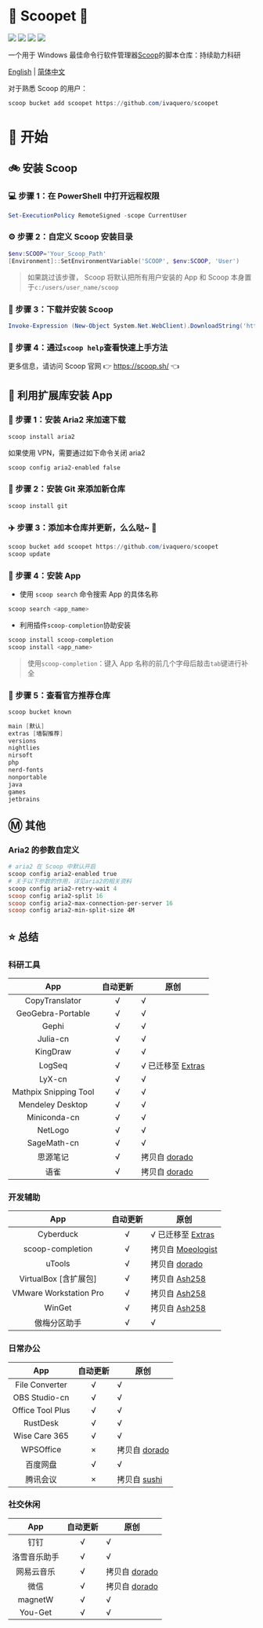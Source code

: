 <body>
    <div align="left">
        <h1 align="left">🍨 Scoopet 🍨</h1>
        <p>
            <a>
                <img
                    src="https://img.shields.io/github/workflow/status/ivaquero/scoopet/Excavator.svg"
                />
            </a>
            <a>
                <img
                    src="https://img.shields.io/github/languages/code-size/integzz/scoopet.svg"
                />
            </a>
            <a>
                <img
                    src="https://img.shields.io/github/repo-size/integzz/scoopet.svg"
                />
            </a>
            <a>
                <img
                    src="https://img.shields.io/github/license/integzz/scoopet"
                />
            </a>
        </p>
    </div>
    <p></p>
    <div>
        <p>
            一个用于 Windows 最佳命令行软件管理器<a
                href="https://github.com/lukesampson/scoop"
                >Scoop</a
            >的脚本仓库：持续助力科研
        </p>
        <p align="left">
            <a href="README.md">English</a> |
            <a href="README_CN.md">简体中文</a>
        </p>
    </div>
</body>

对于熟悉 Scoop 的用户：

```powershell
scoop bucket add scoopet https://github.com/ivaquero/scoopet
```

# :running: 开始

## :bike: 安装 Scoop

### :computer: 步骤 1：在 PowerShell 中打开远程权限

```powershell
Set-ExecutionPolicy RemoteSigned -scope CurrentUser
```

### :gear: 步骤 2：自定义 Scoop 安装目录

```powershell
$env:SCOOP='Your_Scoop_Path'
[Environment]::SetEnvironmentVariable('SCOOP', $env:SCOOP, 'User')
```

> 如果跳过该步骤， Scoop 将默认把所有用户安装的 App 和 Scoop 本身置于`c:/users/user_name/scoop`

### :hammer: 步骤 3：下载并安装 Scoop

```powershell
Invoke-Expression (New-Object System.Net.WebClient).DownloadString('https://get.scoop.sh')
```

### :book: 步骤 4：通过`scoop help`查看快速上手方法

更多信息，请访问 Scoop 官网 👉 https://scoop.sh/ 👈

## :car: 利用扩展库安装 App

### :train: 步骤 1：安装 Aria2 来加速下载

```powershell
scoop install aria2
```

如果使用 VPN，需要通过如下命令关闭 aria2

```powershell
scoop config aria2-enabled false
```

### :ticket: 步骤 2：安装 Git 来添加新仓库

```powershell
scoop install git
```

### :airplane: 步骤 3：添加本仓库并更新，么么哒~ :kiss:

```powershell
scoop bucket add scoopet https://github.com/ivaquero/scoopet
scoop update
```

### :rocket: 步骤 4：安装 App

- 使用 `scoop search` 命令搜索 App 的具体名称

```powershell
scoop search <app_name>
```

- 利用插件`scoop-completion`协助安装

```powershell
scoop install scoop-completion
scoop install <app_name>
```

> 使用`scoop-completion`：键入 App 名称的前几个字母后敲击`tab`键进行补全

### :100: 步骤 5：查看官方推荐仓库

```powershell
scoop bucket known

main [默认]
extras [墙裂推荐]
versions
nightlies
nirsoft
php
nerd-fonts
nonportable
java
games
jetbrains
```

## :m: 其他

### Aria2 的参数自定义

```powershell
# aria2 在 Scoop 中默认开启
scoop config aria2-enabled true
# 关于以下参数的作用，详见aria2的相关资料
scoop config aria2-retry-wait 4
scoop config aria2-split 16
scoop config aria2-max-connection-per-server 16
scoop config aria2-min-split-size 4M
```

## :star: 总结

### 科研工具

|          App          | 自动更新 | 原创                                                             |
| :-------------------: | :------: | ---------------------------------------------------------------- |
|    CopyTranslator     |    √     | √                                                                |
|   GeoGebra-Portable   |    √     | √                                                                |
|         Gephi         |    √     | √                                                                |
|       Julia-cn        |    √     | √                                                                |
|       KingDraw        |    √     | √                                                                |
|        LogSeq         |    √     | √ 已迁移至 [Extras](https://github.com/lukesampson/scoop-extras) |
|        LyX-cn         |    √     | √                                                                |
| Mathpix Snipping Tool |    √     | √                                                                |
|   Mendeley Desktop    |    √     | √                                                                |
|     Miniconda-cn      |    √     | √                                                                |
|        NetLogo        |    √     | √                                                                |
|      SageMath-cn      |    √     | √                                                                |
|       思源笔记        |    √     | 拷贝自 [dorado](https://github.com/chawyehsu/dorado)             |
|         语雀          |    √     | 拷贝自 [dorado](https://github.com/chawyehsu/dorado)             |

### 开发辅助

|          App           | 自动更新 | 原创                                                             |
| :--------------------: | :------: | ---------------------------------------------------------------- |
|       Cyberduck        |    √     | √ 已迁移至 [Extras](https://github.com/lukesampson/scoop-extras) |
|    scoop-completion    |    √     | 拷贝自 [Moeologist](https://github.com/Moeologist/scoop-completion)          |
|         uTools         |    √     | 拷贝自 [dorado](https://github.com/chawyehsu/dorado)             |
| VirtualBox [含扩展包]  |    √     | 拷贝自 [Ash258](https://github.com/Ash258/Scoop-Ash258)          |
| VMware Workstation Pro |    √     | 拷贝自 [Ash258](https://github.com/Ash258/Scoop-Ash258)          |
|         WinGet         |    √     | 拷贝自 [Ash258](https://github.com/Ash258/Scoop-Ash258)          |
|      傲梅分区助手      |    √     | √                                                                |

### 日常办公

|        App        | 自动更新 | 原创                                                    |
| :---------------: | :------: | ------------------------------------------------------- |
|  File Converter   |    √     | √                                                       |
|   OBS Studio-cn   |    √     | √                                                       |
| Office Tool Plus  |    √     | √                                                       |
|     RustDesk      |    √     | √                                                       |
|   Wise Care 365   |    √     | √                                                       |
|     WPSOffice     |    ×     | 拷贝自 [dorado](https://github.com/chawyehsu/dorado)    |
|     百度网盘      |    √     | √                                                       |
|     腾讯会议      |    ×     | 拷贝自 [sushi](https://github.com/kidonng/sushi/)       |

### 社交休闲

|     App      | 自动更新 | 原创                                                 |
| :----------: | :------: | ---------------------------------------------------- |
|     钉钉     |    √     | √                                                    |
| 洛雪音乐助手 |    √     | √                                                    |
|  网易云音乐  |    √     | 拷贝自 [dorado](https://github.com/chawyehsu/dorado) |
|     微信     |    √     | 拷贝自 [dorado](https://github.com/chawyehsu/dorado) |
|   magnetW    |    √     | √                                                    |
|   You-Get    |    √     | √                                                    |

